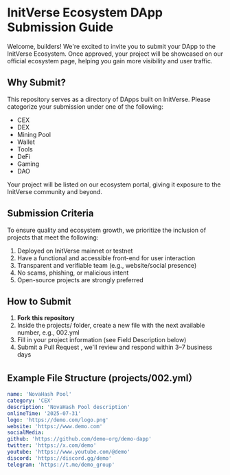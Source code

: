 # InitVerse Ecosystem DApp Submission Guide
Welcome, builders! We're excited to invite you to submit your DApp to the InitVerse Ecosystem. Once approved, your project will be showcased on our official ecosystem page, helping you gain more visibility and user traffic.
 ## Why Submit?
This repository serves as a directory of DApps built on InitVerse. Please categorize your submission under one of the following:
- CEX
- DEX
- Mining Pool
- Wallet
- Tools
- DeFi
- Gaming
- DAO

Your project will be listed on our ecosystem portal, giving it exposure to the InitVerse community and beyond.
 ## Submission Criteria
To ensure quality and ecosystem growth, we prioritize the inclusion of projects that meet the following:
1. Deployed on InitVerse mainnet or testnet
2. Have a functional and accessible front-end for user interaction
3. Transparent and verifiable team (e.g., website/social presence)
4. No scams, phishing, or malicious intent
5. Open-source projects are strongly preferred
 ## How to Submit
1. **Fork this repository**
2. Inside the projects/ folder, create a new file with the next available number, e.g., 002.yml
3. Fill in your project information (see Field Description below)
4. Submit a Pull Request , we'll review and respond within 3–7 business days
 ## Example File Structure (projects/002.yml）
 ```yaml
name: 'NovaHash Pool'
category: 'CEX'
description: 'NovaHash Pool description'
onlineTime: '2025-07-31'
logo: 'https://demo.com/logo.png'
website: 'https://www.demo.com'
socialMedia:
 github: 'https://github.com/demo-org/demo-dapp'
 twitter: 'https://x.com/demo'
 youtube: 'https://www.youtube.com/@demo'
 discord: 'https://discord.gg/demo'
 telegram: 'https://t.me/demo_group'
 ```